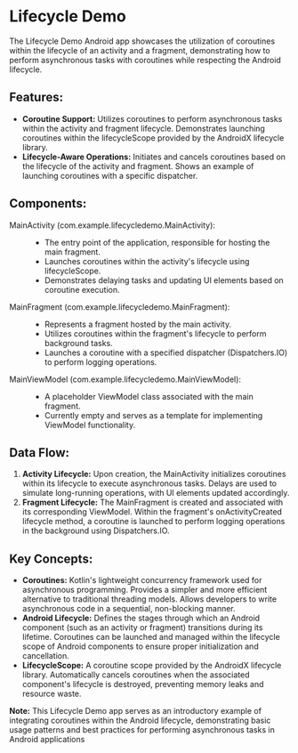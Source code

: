 ﻿<h1>Lifecycle Demo</h1>
<p>The Lifecycle Demo Android app showcases the utilization of coroutines within the lifecycle of an activity and a fragment, demonstrating how to perform asynchronous tasks with coroutines while respecting the Android lifecycle.</p>

<h2>Features:</h2>
<ul>
  <li><strong>Coroutine Support:</strong> Utilizes coroutines to perform asynchronous tasks within the activity and fragment lifecycle. Demonstrates launching coroutines within the lifecycleScope provided by the AndroidX lifecycle library.</li>
  <li><strong>Lifecycle-Aware Operations:</strong> Initiates and cancels coroutines based on the lifecycle of the activity and fragment. Shows an example of launching coroutines with a specific dispatcher.</li>
</ul>

<h2>Components:</h2>
<dl>
  <dt>MainActivity (com.example.lifecycledemo.MainActivity):</dt>
  <dd>
    <ul>
      <li>The entry point of the application, responsible for hosting the main fragment.</li>
      <li>Launches coroutines within the activity's lifecycle using lifecycleScope.</li>
      <li>Demonstrates delaying tasks and updating UI elements based on coroutine execution.</li>
    </ul>
  </dd>
  
  <dt>MainFragment (com.example.lifecycledemo.MainFragment):</dt>
  <dd>
    <ul>
      <li>Represents a fragment hosted by the main activity.</li>
      <li>Utilizes coroutines within the fragment's lifecycle to perform background tasks.</li>
      <li>Launches a coroutine with a specified dispatcher (Dispatchers.IO) to perform logging operations.</li>
    </ul>
  </dd>
  
  <dt>MainViewModel (com.example.lifecycledemo.MainViewModel):</dt>
  <dd>
    <ul>
      <li>A placeholder ViewModel class associated with the main fragment.</li>
      <li>Currently empty and serves as a template for implementing ViewModel functionality.</li>
    </ul>
  </dd>
</dl>

<h2>Data Flow:</h2>
<ol>
  <li><strong>Activity Lifecycle:</strong> Upon creation, the MainActivity initializes coroutines within its lifecycle to execute asynchronous tasks. Delays are used to simulate long-running operations, with UI elements updated accordingly.</li>
  <li><strong>Fragment Lifecycle:</strong> The MainFragment is created and associated with its corresponding ViewModel. Within the fragment's onActivityCreated lifecycle method, a coroutine is launched to perform logging operations in the background using Dispatchers.IO.</li>
</ol>

<h2>Key Concepts:</h2>
<ul>
  <li><strong>Coroutines:</strong> Kotlin's lightweight concurrency framework used for asynchronous programming. Provides a simpler and more efficient alternative to traditional threading models. Allows developers to write asynchronous code in a sequential, non-blocking manner.</li>
  <li><strong>Android Lifecycle:</strong> Defines the stages through which an Android component (such as an activity or fragment) transitions during its lifetime. Coroutines can be launched and managed within the lifecycle scope of Android components to ensure proper initialization and cancellation.</li>
  <li><strong>LifecycleScope:</strong> A coroutine scope provided by the AndroidX lifecycle library. Automatically cancels coroutines when the associated component's lifecycle is destroyed, preventing memory leaks and resource waste.</li>
</ul>

<p><strong>Note:</strong> This Lifecycle Demo app serves as an introductory example of integrating coroutines within the Android lifecycle, demonstrating basic usage patterns and best practices for performing asynchronous tasks in Android applications</p>
